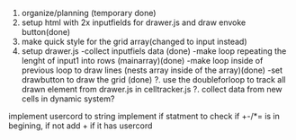 1. organize/planning (temporary done)
2. setup html with 2x inputfields for drawer.js and draw envoke button(done)
3. make quick style for the grid array(changed to input instead)
4. setup drawer.js
   -collect inputfiels data (done)
   -make loop repeating the lenght of input1 into rows (mainarray)(done)
   -make loop inside of previous loop to draw lines (nests array inside of the array)(done)
   -set drawbutton to draw the grid (done)
   ?. use the doubleforloop to track all drawn element from drawer.js in celltracker.js
   ?. collect data from new cells in dynamic system?

implement usercord to string
implement if statment to check if +-/\*= is in begining, if not add + if it has usercord
